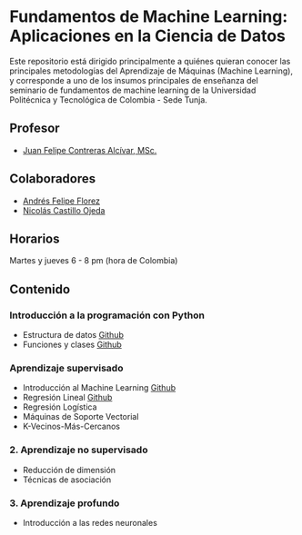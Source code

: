 # Fundamentos de Machine Learning: Aplicaciones en la Ciencia de Datos

Este repositorio está dirigido principalmente a quiénes quieran conocer las principales metodologías del Aprendizaje de Máquinas (Machine Learning), y corresponde a uno de los insumos principales de enseñanza del seminario de fundamentos de machine learning de la Universidad Politécnica y Tecnológica de Colombia - Sede Tunja.

## Profesor

- [Juan Felipe Contreras Alcívar, MSc.](https://www.linkedin.com/in/juanf-contreras/)

## Colaboradores

- [Andrés Felipe Florez](https://www.linkedin.com/in/felipeflorezo/)
- [Nicolás Castillo Ojeda](https://www.linkedin.com/in/nicolas-castillo-ak/)

## Horarios

Martes y jueves 6 - 8 pm (hora de Colombia)

## Contenido

### Introducción a la programación con Python

- Estructura de datos [Github](/0_Intro_Python/1_Datos.ipynb)
- Funciones y clases [Github](/0_Intro_Python/2_Funciones_Clases.ipynb)

### Aprendizaje supervisado

- Introducción al Machine Learning [Github](/1_Aprendizaje_Supervisado/1_Machine_Learning.ipynb)
- Regresión Lineal [Github](/1_Aprendizaje_Supervisado/2_Regresión_Lineal.ipynb)
- Regresión Logística
- Máquinas de Soporte Vectorial
- K-Vecinos-Más-Cercanos

### 2. Aprendizaje no supervisado

- Reducción de dimensión
- Técnicas de asociación

### 3. Aprendizaje profundo

- Introducción a las redes neuronales